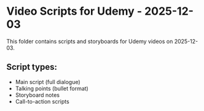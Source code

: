 # Video Scripts for Udemy - 2025-12-03

This folder contains scripts and storyboards for Udemy videos on 2025-12-03.

## Script types:
- Main script (full dialogue)
- Talking points (bullet format)
- Storyboard notes
- Call-to-action scripts
